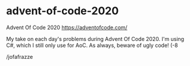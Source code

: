 # advent-of-code-2020
Advent Of Code 2020 https://adventofcode.com/

My take on each day's problems during Advent Of Code 2020.
I'm using C#, which I still only use for AoC. As always, beware of ugly code! (-8

/jofafrazze